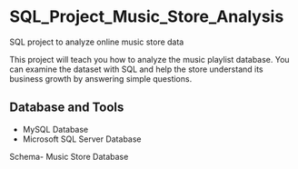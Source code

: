 # SQL_Project_Music_Store_Analysis
SQL project to analyze online music store data

This project  will teach you how to analyze the music playlist database. You can examine the dataset with SQL and help the store understand its business growth by answering simple questions.


## Database and Tools
* MySQL Database
* Microsoft SQL Server Database

Schema- Music Store Database  

